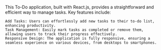 This To-Do application, built with React.js, provides a straightforward and efficient way to manage tasks. Key features include:

    Add Tasks: Users can effortlessly add new tasks to their to-do list, enhancing productivity.
    Task Management: Easily mark tasks as completed or remove them, allowing users to track their progress effectively.
    Responsive Design: The application is fully responsive, ensuring a seamless experience on various devices, from desktops to smartphones.
